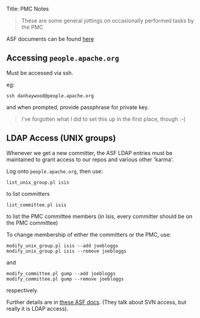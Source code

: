 Title: PMC Notes

> These are some general jottings on occasionally performed tasks by the PMC

ASF documents can be found [here](http://www.apache.org/dev/pmc.html)

## Accessing `people.apache.org`

Must be accessed via ssh.

eg:

    ssh danhaywood@people.apache.org

and when prompted, provide passphrase for private key.

> I've forgotten what I did to set this up in the first place, though :-( 

## LDAP Access (UNIX groups)

Whenever we get a new committer, the ASF LDAP entries must be maintained to grant access to our repos and various other 'karma'.

Log onto `people.apache.org`, then use:

    list_unix_group.pl isis

to list committers

    list_committee.pl isis

to list the PMC committee members (in Isis, every committer should be on the PMC committee)

To change membership of either the committers or the PMC, use:

    modify_unix_group.pl isis --add joebloggs
    modify_unix_group.pl isis --remove joebloggs

and

    modify_committee.pl gump --add joebloggs
    modify_committee.pl gump --remove joebloggs

respectively.

Further details are in [these ASF docs](http://www.apache.org/dev/pmc.html#SVNaccess).  (They talk about SVN access, but really it is LDAP access).  


